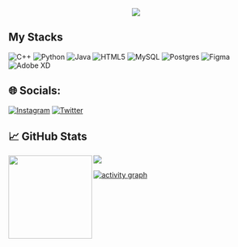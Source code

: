 <p align="center">
  <img src="https://readme-typing-svg.herokuapp.com/?lines=Welcome+to+my+GitHub+profile!&center=true&width=380&height=45">
</p>

## My Stacks
![C++](https://img.shields.io/badge/c++-%2300599C.svg?style=for-the-badge&logo=c%2B%2B&logoColor=white) ![Python](https://img.shields.io/badge/python-3670A0?style=for-the-badge&logo=python&logoColor=ffdd54) ![Java](https://img.shields.io/badge/java-%23ED8B00.svg?style=for-the-badge&logo=java&logoColor=white) ![HTML5](https://img.shields.io/badge/html5-%23E34F26.svg?style=for-the-badge&logo=html5&logoColor=white) ![MySQL](https://img.shields.io/badge/mysql-%2300f.svg?style=for-the-badge&logo=mysql&logoColor=white) ![Postgres](https://img.shields.io/badge/postgres-%23316192.svg?style=for-the-badge&logo=postgresql&logoColor=white) 	![Figma](https://img.shields.io/badge/figma-%23F24E1E.svg?style=for-the-badge&logo=figma&logoColor=white) ![Adobe XD](https://img.shields.io/badge/Adobe%20XD-470137?style=for-the-badge&logo=Adobe%20XD&logoColor=#FF61F6)

## 🌐 Socials:
[![Instagram](https://img.shields.io/badge/Instagram-%23E4405F.svg?logo=Instagram&logoColor=white)](https://instagram.com/moskudev) [![Twitter](https://img.shields.io/badge/Twitter-%231DA1F2.svg?logo=Twitter&logoColor=white)](https://twitter.com/MoskuDev) 
 

## 📈 GitHub Stats
<div>
  <img height="165" align="left" src="https://github-readme-stats.vercel.app/api?username=moskudev&show_icons=true&count_private=true&theme=dark" />
  <img src="https://github-readme-stats.vercel.app/api/top-langs/?username=moskudev&theme=dark&layout=compact&align=right&width=40%" />
  
</div>

<!-- ACTIVITY GRAPH TRACKER -->
[![activity graph](https://activity-graph.herokuapp.com/graph?username=moskudev&theme=react-dark)](https://github.com/moskudev/github-readme-activity-graph)

